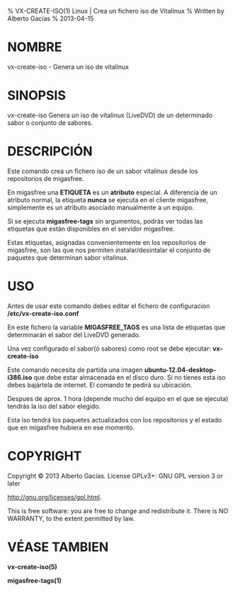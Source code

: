 % VX-CREATE-ISO(1) Linux |  Crea un fichero iso de  Vitalinux
% Written by Alberto Gacías
% 2013-04-15


NOMBRE
======
vx-create-iso - Genera un iso de vitalinux


SINOPSIS
========
vx-create-iso Genera un iso de vitalinux (LiveDVD) de un determinado sabor o conjunto de sabores.


DESCRIPCIÓN
===========
Este comando crea un fichero iso de un sabor vitalinux desde los repositorios de migasfree.

En migasfree una **ETIQUETA** es un **atributo** especial. A diferencia de un atributo normal, la etiqueta **nunca** se ejecuta en el cliente migasfree, simplemente es un atributo asociado manualmente a un equipo.

Si se ejecuta **migasfree-tags** sin argumentos, podrás ver todas las etiquetas que están disponibles en el servidor migasfree.

Estas etiquetas, asignadas convenientemente en los repositorios de migasfree, son las que nos permiten instalar/desintalar el conjunto de paquetes que determinan sabor vitalinux.

USO
===
Antes de usar este comando debes editar el fichero de configuracion **/etc/vx-create-iso.conf**

En este fichero la variable **MIGASFREE_TAGS** es una lista de etiquetas que determinarán el sabor del LiveDVD generado.

Una vez configurado el sabor(ó sabores) como root se debe ejecutar: **vx-create-iso**

Este comando necesita de partida una imagen **ubuntu-12.04-desktop-i386.iso** que debe estar almacenada en el disco duro.
Si no tienes esta iso debes bajártela de internet. El comando te pedirá su ubicación.

Despues de aprox. 1 hora (depende mucho del equipo en el que se ejecuta) tendrás la iso del sabor elegido.

Esta iso tendrá los paquetes actualizados con los repositorios y el estado que en migasfree hubiera en ese momento.


COPYRIGHT
=========
Copyright © 2013 Alberto Gacías. License GPLv3+: GNU GPL version 3 or later

<http://gnu.org/licenses/gpl.html>.

This is free software: you are free to change and redistribute it.  There is NO WARRANTY, to the extent permitted by law.


VÉASE TAMBIEN
=============
**vx-create-iso(5)**

**migasfree-tags(1)**
